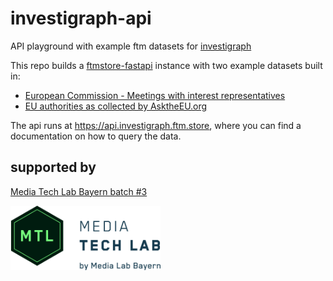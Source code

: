 # investigraph-api

API playground with example ftm datasets for [investigraph](https://github.com/investigativedata/investigraph)

This repo builds a [ftmstore-fastapi](https://github.com/simonwoerpel/ftmstore-fastapi/) instance with two example datasets built in:
- [European Commission - Meetings with interest representatives](https://data.europa.eu/data/datasets/european-commission-meetings-with-interest-representatives?locale=en)
- [EU authorities as collected by AsktheEU.org](https://www.asktheeu.org/en/help/api)

The api runs at https://api.investigraph.ftm.store, where you can find a documentation on how to query the data.

## supported by

[Media Tech Lab Bayern batch #3](https://github.com/media-tech-lab)

<a href="https://www.media-lab.de/en/programs/media-tech-lab">
    <img src="https://raw.githubusercontent.com/media-tech-lab/.github/main/assets/mtl-powered-by.png" width="240" title="Media Tech Lab powered by logo">
</a>
